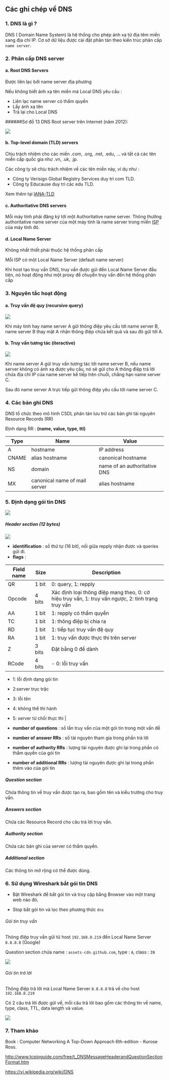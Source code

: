 ## Các ghi chép về DNS

### 1. DNS là gì ?
DNS ( Domain Name System) là hệ thống cho phép ánh xạ từ địa têm miền sang địa chỉ IP. Cơ sở dữ liệu được cài đặt phân tán theo kiến trúc phân cấp `name server`.

### 2. Phân cấp DNS server
#### a. Root DNS Servers
Được liên lạc bởi name server địa phương 

Nếu không biết ánh xạ tên miền mà Local DNS yêu cầu :
- Liên lạc name server có thẩm quyền 
- Lấy ánh xạ tên
- Trả lại cho Local DNS

######Sơ đồ 13 DNS Root server trên Internet (năm 2012):

<img src="http://i.imgur.com/XdHDP9x.png">

#### b. Top-level domain (TLD) servers

Chịu trách nhiệm cho các miền .com, .org, .net, .edu, ... và tất cả các tên miền cấp quốc gia như .vn, .uk, .jp.

Các công ty sẽ chịu trách nhiệm về các tên miền này, ví dụ như :

- Công ty Verisign Global Registry Services duy trì com TLD.
- Công ty Educause duy trì các edu TLD.

Xem thêm tại [IANA-TLD](http://www.iana.org/domains/root/db) 

#### c. Authoritative DNS servers
	
Mỗi máy tính phải đăng ký tới một Authoritative name server. Thông thường authoritative name server của một máy tính là name server trong miền [ISP](https://vi.wikipedia.org/wiki/Nh%C3%A0_cung_c%E1%BA%A5p_d%E1%BB%8Bch_v%E1%BB%A5_Internet) của máy tính đó.


#### d. Local Name Server
Không nhất thiết phải thuộc hệ thống phân cấp

Mỗi ISP có một Local Name Server (default name server)

Khi host tạo truy vấn DNS, truy vấn được gửi đến Local Name Server đầu tiên, nó hoạt động như một proxy để chuyển truy vấn đến hệ thống phân cấp

### 3. Nguyên tắc hoạt động 
#### a. Truy vấn đệ quy (recursive query)

<img src="http://i.imgur.com/fwhrRTB.png">

Khi máy tính hay name server A gửi thông điệp yêu cầu tới name server B, name server B thay mặt A nhận thông điệp chứa kết quả và sau đó gửi tới A.

#### b. Truy vấn tương tác (iteractive)

<img src="http://i.imgur.com/O7zRfSi.png">

Khi name server A gửi truy vấn tương tác tới name server B, nếu name server không có ánh xạ được yêu cầu, nó sẽ gửi cho A thông điệp trả lời chứa địa chỉ IP của name server kế tiếp trên chuỗi, chẳng hạn name server C.

Sau đó name server A trực tiếp gửi thông điệp yêu cầu tới name server C.

### 4. Các bản ghi DNS 
DNS tổ chức theo mô hình CSDL phân tán lưu trữ các bản ghi tài nguyên Resource Records (RR)

Định dạng RR : **(name, value, type, ttl)**

| Type | Name | Value | 
|------|------|-------|
|   A | hostname | IP address |
| CNAME | alias hostname | canonical hostname |
| 	NS | domain | name of an authoritative DNS |
|	MX | canonical name of mail server | alias hostname |

### 5. Định dạng gói tin DNS 
<img src="http://i.imgur.com/SgX2dw9.png">

##### Header section (12 bytes)
<img src="http://i.imgur.com/sWq5Mfk.png">

- **identification** : số thứ tự (16 bit), nối giữa repply nhận được và queries gửi đi.
- **flags** : 

| Field name | Size | Description |
|------------|------|-------------|
| QR | 1 bit | 0: query, 1: repply |
| Opcode | 4 bits | Xác định loại thông điệp mang theo, 0: cờ hiệu truy vấn, 1: truy vấn ngược, 2: tình trạng truy vấn |
| AA | 1 bit | 1: repply có thẩm quyền |
| TC | 1 bit | 1: thông điệp bị chia ra |
| RD | 1 bit | 1: tiếp tục truy vấn đệ quy |
| RA | 1 bit | 1: truy vấn được thực thi trên server |
| Z |  3 bits | Đặt bằng 0 để dành |
| RCode | 4 bits | - 0: lỗi truy vấn
- 1: lỗi định dạng gói tin
- 2:server trục trặc
- 3: lỗi tên
- 4: không thể thi hành
- 5: server từ chối thực thi |

- **number of questions** : số lần truy vấn của một gói tin trong một vấn đề
- **number of answer RRs** : số tài nguyên tham gia trong phần trả lời 
- **number of authority RRs** : lượng tài nguyên được ghi lại trong phần có thẩm quyền của gói tin
- **number of additional RRs** : lượng tài nguyên được ghi lại trong phần thêm vào của gói tin

##### Question section 
Chứa thông tin về truy vấn được tạo ra, bao gồm tên và kiểu trường cho truy vấn.

##### Answers section 
Chứa các Resource Record cho câu trả lời truy vấn.

##### Authority section 
Chứa các bản ghi của server có thẩm quyền.

##### Additional section
Các thông tin mở rộng có thể được dùng. 

### 6. Sử dụng Wireshark bắt gói tin DNS
- Bật Wireshark để bắt gói tin và truy cập bằng Browser vào một trang web nào đó.

- Stop bắt gói tin và lọc theo phương thức `dns`

###### Gói tin truy vấn
Thông điệp truy vấn gửi từ host `192.168.0.219` đến Local Name Server `8.8.8.8` (Google) 

Question section chứa name : `assets-cdn.github.com`, type : `A`, class : `IN`

<img src="http://i.imgur.com/S9Eif9N.png">

###### Gói tin trả lời
Thông điệp trả lời mà Local Name Server `8.8.8.8` trả về cho host `192.168.0.219` 

Có 2 câu trả lời được gửi về, mỗi câu trả lời bao gồm các thông tin về name, type, class, TTL, data length và value.

<img src="http://i.imgur.com/iKMzb87.png">

### 7. Tham khảo 

Book : Computer Networking A Top-Down Approach 6th-edition - Kurose Ross.

http://www.tcpipguide.com/free/t_DNSMessageHeaderandQuestionSectionFormat.htm

https://vi.wikipedia.org/wiki/DNS